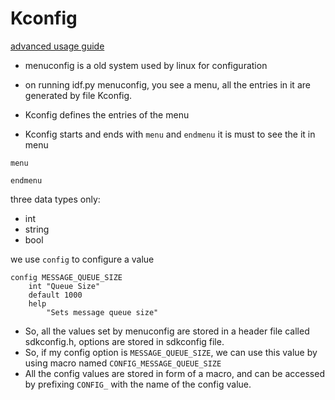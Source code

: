 # Kconfig

[advanced usage guide](https://docs.zephyrproject.org/1.14.0/guides/kconfig/index.html)
* menuconfig is a old system used by linux for configuration
* on running idf.py menuconfig, you see a menu, all the entries in it are generated by file Kconfig.
* Kconfig defines the entries of the menu

* Kconfig starts and ends with `menu` and `endmenu` it is must to see the it in menu
```
menu

endmenu
```

three data types only: 
* int
* string
* bool

we use `config` to configure a value
```
config MESSAGE_QUEUE_SIZE
    int "Queue Size"
    default 1000
    help 
        "Sets message queue size"
```

* So, all the values set by menuconfig are stored in a header file called sdkconfig.h, options are stored in sdkconfig file.
* So, if my config option is `MESSAGE_QUEUE_SIZE`, we can use this value by using macro named `CONFIG_MESSAGE_QUEUE_SIZE`
* All the config values are stored in form of a macro, and can be accessed by prefixing `CONFIG_` with the name of the config value.

